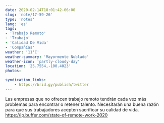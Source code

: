 ```yaml
---
date: 2020-02-14T18:01:42-06:00
slug: 'note/17-59-26'
type: 'notes'
lang: 'es'
tags:
- 'Trabajo Remoto'
- 'Trabajo'
- 'Calidad De Vida'
- 'Compañías'
weather: '11°C'
weather-summary: 'Mayormente Nublado'
weather-icon: 'partly-cloudy-day'
location: '25.7554,-100.4023'
photos:

syndication_links:
    - https://brid.gy/publish/twitter
---
```

Las empresas que no ofrecen trabajo remoto tendrán cada vez más problemas para encontrar o retener talento.
Necesitarán una buena razón para que sus trabajadores acepten sacrificar su calidad de vida.
https://lp.buffer.com/state-of-remote-work-2020
